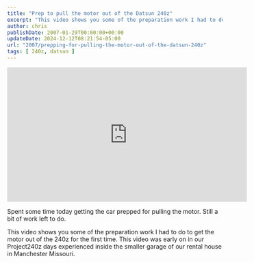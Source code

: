 ```yaml
---
title: "Prep to pull the motor out of the Datsun 240z"
excerpt: "This video shows you some of the preparation work I had to do to get the motor out of the 240z for the first time."
author: chris
publishDate: 2007-01-29T00:00:00+00:00
updateDate: 2024-12-12T08:21:54-05:00
url: "2007/prepping-for-pulling-the-motor-out-of-the-datsun-240z"
tags: [ 240z, datsun ]
---
```


<iframe width="560" height="315" src="https://www.youtube.com/embed/mfdQASxI0Mc" title="YouTube video player" frameborder="0" allow="accelerometer; autoplay; clipboard-write; encrypted-media; gyroscope; picture-in-picture; web-share" allowfullscreen></iframe>

Spent some time today getting the car prepped for pulling the motor. Still a bit of work left to do.

This video shows you some of the preparation work I had to do to get the motor out of the 240z for the first time. This video was early on in our Project240z days experienced inside the smaller garage of our rental house in Manchester Missouri.

